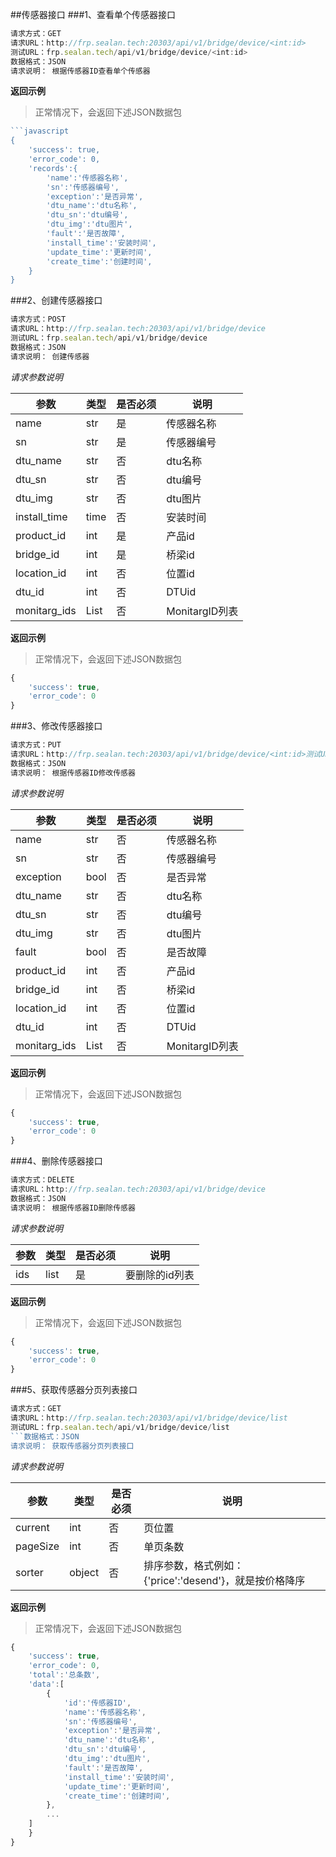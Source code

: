 ##传感器接口
###1、查看单个传感器接口
```javascript
请求方式：GET
请求URL：http://frp.sealan.tech:20303/api/v1/bridge/device/<int:id>
测试URL：frp.sealan.tech/api/v1/bridge/device/<int:id>
数据格式：JSON
请求说明： 根据传感器ID查看单个传感器
```
**返回示例**
> 正常情况下，会返回下述JSON数据包
```javascript
```javascript
{
	'success': true,
	'error_code': 0,
	'records':{
		'name':'传感器名称',
		'sn':'传感器编号',
		'exception':'是否异常',
		'dtu_name':'dtu名称',
		'dtu_sn':'dtu编号',
		'dtu_img':'dtu图片',
		'fault':'是否故障',
		'install_time':'安装时间',
		'update_time':'更新时间',
		'create_time':'创建时间',
	}
}
```
###2、创建传感器接口
```javascript
请求方式：POST
请求URL：http://frp.sealan.tech:20303/api/v1/bridge/device
测试URL：frp.sealan.tech/api/v1/bridge/device
数据格式：JSON
请求说明： 创建传感器
```
*请求参数说明*

| 参数  | 类型   | 是否必须 | 说明        |
| ----- | ------ | -------- | ----------- |
|name|str|是|传感器名称|
|sn|str|是|传感器编号|
|dtu_name|str|否|dtu名称|
|dtu_sn|str|否|dtu编号|
|dtu_img|str|否|dtu图片|
|install_time|time|否|安装时间|
|product_id|int|是|产品id|
|bridge_id|int|是|桥梁id|
|location_id|int|否|位置id|
|dtu_id|int|否|DTUid|
|monitarg_ids|List|否|MonitargID列表|

**返回示例**
> 正常情况下，会返回下述JSON数据包
```javascript
{
	'success': true,
	'error_code': 0
}
```
###3、修改传感器接口
```javascript
请求方式：PUT
请求URL：http://frp.sealan.tech:20303/api/v1/bridge/device/<int:id>测试URL：frp.sealan.tech/api/v1/bridge/device/<int:id>
数据格式：JSON
请求说明： 根据传感器ID修改传感器
```
*请求参数说明*

| 参数  | 类型   | 是否必须 | 说明        |
| ----- | ------ | -------- | ----------- |
|name|str|否|传感器名称|
|sn|str|否|传感器编号|
|exception|bool|否|是否异常|
|dtu_name|str|否|dtu名称|
|dtu_sn|str|否|dtu编号|
|dtu_img|str|否|dtu图片|
|fault|bool|否|是否故障|
|product_id|int|否|产品id|
|bridge_id|int|否|桥梁id|
|location_id|int|否|位置id|
|dtu_id|int|否|DTUid|
|monitarg_ids|List|否|MonitargID列表|

**返回示例**
> 正常情况下，会返回下述JSON数据包
```javascript
{
	'success': true,
	'error_code': 0
}
```
###4、删除传感器接口
```javascript
请求方式：DELETE
请求URL：http://frp.sealan.tech:20303/api/v1/bridge/device
数据格式：JSON
请求说明： 根据传感器ID删除传感器
```
*请求参数说明*

| 参数  | 类型   | 是否必须 | 说明        |
| ----- | ------ | -------- | ----------- |
|ids|list|是|要删除的id列表|
**返回示例**
> 正常情况下，会返回下述JSON数据包
```javascript
{
	'success': true,
	'error_code': 0
}
```
###5、获取传感器分页列表接口
```javascript
请求方式：GET
请求URL：http://frp.sealan.tech:20303/api/v1/bridge/device/list
测试URL：frp.sealan.tech/api/v1/bridge/device/list
```数据格式：JSON
请求说明： 获取传感器分页列表接口
```
*请求参数说明*

| 参数  | 类型   | 是否必须 | 说明        |
| ----- | ------ | -------- | ----------- |
|current|int|否|页位置|
|pageSize|int|否|单页条数|
|sorter|object|否|排序参数，格式例如：{'price':'desend'}，就是按价格降序|

**返回示例**
> 正常情况下，会返回下述JSON数据包
```javascript
{
	'success': true,
	'error_code': 0,
	'total':'总条数',
	'data':[
		{
			'id':'传感器ID',
			'name':'传感器名称',
			'sn':'传感器编号',
			'exception':'是否异常',
			'dtu_name':'dtu名称',
			'dtu_sn':'dtu编号',
			'dtu_img':'dtu图片',
			'fault':'是否故障',
			'install_time':'安装时间',
			'update_time':'更新时间',
			'create_time':'创建时间',
		},
		...
	]
	}
}
```
